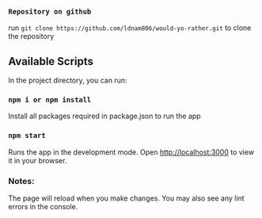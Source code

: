 ### `Repository on github`

run `git clone https://github.com/ldnam806/would-yo-rather.git` to clone the repository

## Available Scripts

In the project directory, you can run:

### `npm i or npm install`

Install all packages required in package.json to run the app

### `npm start`

Runs the app in the development mode.
Open [http://localhost:3000](http://localhost:3000) to view it in your browser.

### Notes:

The page will reload when you make changes.
You may also see any lint errors in the console.

